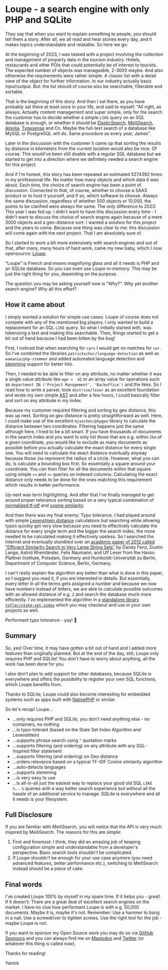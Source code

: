 # Loupe - a search engine with only PHP and SQLite

They say that when you want to explain something to people, you should tell them a story. After all, we all read and 
hear stories every day, and it makes topics understandable and relatable. So here we go:

At the beginning of 2023, I was tasked with a project involving the collection and management of property data in 
the tourism industry. Hotels, restaurants and other POIs that could potentially be of interest to tourists. The 
expected number of objects was manageable, 2-3000 maybe. And also otherwise the requirements were rather
simple. A classic list with a detail view of the object for further information. In our industry actually 
basic input/output. But: the list should of course also be searchable, filterable and sortable.

That is the beginning of this story. And then I sat there, as you have probably sat there at least once in your life,
and said to myself: "All right, as always: Actually content management and super simple, only for the search the 
customer has to decide whether a simple `LIKE` query on an SQL database is enough, or whether it should be
[ElasticSearch][ElasticSearch], [MeiliSearch][MeiliSearch], [Algolia][Algolia], [Typesense][Typesense] and Co. Maybe 
the full-text search of a database like MySQL or PostgreSQL will do. Same procedure as every year, James".

Later in the discussion with the customer it came up that sorting the results by distance in kilometers from the 
current location would also be nice. Of course. This would've been still doable with a regular SQL database but we 
started to get into a direction where we definitely needed a search engine for this project.

And if I'm honest, this story has been repeated an estimated 5274392 times in my professional life. No matter how 
many objects and which data it was about. Each time, the choice of search engine has been a point of discussion. 
Connected to that, of course, whether to choose a SAAS product or to host it yourself, and if so, which software to 
choose. Always the same discussion, regardless of whether 500 objects or 10,000, the points to be clarified were 
always the same. The only difference to 2023: This year I was fed up. I didn't want to have this discussion every 
time - I didn't want to discuss the choice of search engine again because of a mere 3000 objects and a geo-distance 
sort. I wanted a solution for this project and the years to come. Because one thing was clear to me: this discussion 
will come again with the next project. That I am absolutely sure of.

So I started to work a bit more extensively with search engines and out of that, after many, many hours of hard work, came
my new baby, which I now opensource: [Loupe][Loupe].

"Loupe" is French and means magnifying glass and all it needs is PHP and an SQLite database. So you can even use 
Loupe in-memory. This may be just the right thing for you, depending on the purpose.

The question you may be asking yourself now is "Why?". Why yet another search engine? Why all this effort?

## How it came about

I simply wanted a solution for simple use cases. Loupe of course does not compete with any of the mentioned big 
players. I only wanted to build a replacement for an SQL `LIKE` query. So what I initially started with, was tokenizing 
a text and making this searchable. Then, things started to get a bit out of hand because I had been bitten by the bug!

First, I noticed that when searching for `cars` I would get no matches for `car`. So I've combined the libraries 
`patrickschur/language-detection` as well as `wamania/php-stemmer` and added automated language detection and 
[stemming][Stemming] support for better hits.

Then, I needed to be able to filter on any attribute, no matter whether it was a single value attribute like `age > 
42` or an array value for operations such as `department IN ('Project Management', 'Backoffice')` and the likes. So 
I read how to write a parser, took `doctrine/lexer` as an excellent foundation and wrote my own simple [AST][AST] 
and after a few hours, I could basically filter and sort on any attribute in my index.

Because my customer required filtering and sorting by geo distance, this was up next. Sorting on geo distance is 
pretty straightforward as well. Here, I could make use of the excellent `mjaschen/phpgeo` library to calculate the 
distance between two coordinates. Filtering happens just the same although here, I tried to be a bit smart. If you 
have thousands of documents in the search index and you want to only list those that are e.g. within `2km` of a 
given coordinate, you would like to exclude as many documents as possible before you actually calculate 
the exact distance for every single one. You will need to calculate the exact distance eventually anyway because those 
`2km` represent the radius of a circle. However, what you can do, is calculate a bounding box first. So essentially a 
square around your coordinate. You can then filter for all the documents within that square using simple `>=` and `<=` 
queries on indexed columns. Calculating the exact distance only needs to be done for the ones matching this 
requirement which results in better performance.

Up next was term highlighting. And after that I've finally managed to get around proper relevance sorting based on a 
very typical combination of [normalized tf-idf][tf-idf] and [cosine similarity][Cosine_Similarity].

And then there was my final enemy: Typo tolerance. I had played around with simple [Levenshtein distance][Levenshtein] calculations but searching while allowing typos quickly got very slow because you need to effectively 
calculate the distance for every single term and the bigger the search index, the more needed to be calculated 
making it effectively useless. So I searched the Internet and eventually stumbled over an [academic paper of 2012 
called "Efficient Similarity Search in Very Large String Sets"][State_Set_Index_Pub] by Dandy Fenz, Dustin Lange, Astrid Rheinländer, Felix Naumann,
and Ulf Leser from the Hasso Plattner Institute, Potsdam, Germany and Humboldt-Universität zu Berlin, Department of
Computer Science, Berlin, Germany.

I can't really explain the algorithm any better than what is done in this paper, so I suggest you read it, if you are 
interested in details. But essentially, every letter in all the terms gets assigned a number and because we now have 
numbers instead of letters, we are able to calculate possible outcomes with an allowed distance of e.g. `2` and 
search the database much more efficiently. I've implemented the algorithm in a [standalone library 
`toflar/state-set-index`][State_Set_Index] which you may checkout and use in your own projects as well.

Performant typo tolerance - yay! 🎉

## Summary

So, yes! Over time, it may have gotten a bit out of hand and I added more features than originally planned. But 
at the end of the day, still, Loupe only requires PHP and SQLite! You don't have to worry about anything, all the 
work has been done for you.

I also don't plan to add support for other databases, because SQLite is everywhere and offers the possibility to 
register your own SQL functions, which Loupe benefits from.

Thanks to SQLite, Loupe could also become interesting for embedded systems such as apps built with [NativePHP]
or similar.

So let's recap! Loupe…

* …only requires PHP and SQLite, you don't need anything else - no containers, no nothing
* …is typo-tolerant (based on the State Set Index Algorithm and Levenshtein)
* …supports phrase search using `"` quotation marks
* …supports filtering (and ordering) on any attribute with any SQL-inspired filter statement
* …supports filtering (and ordering) on Geo distance
* …orders relevance based on a typical TF-IDF Cosine similarity algorithm
* …auto-detects languages
* …supports stemming
* …is very easy to use
* …is all-in-all just the easiest way to replace your good old SQL `LIKE %...%` queries with a way better search
  experience but without all the hassle of an additional service to manage. SQLite is everywhere and all it needs is
  your filesystem.

## Full Disclosure

If you are familiar with MeiliSearch, you will notice that the API is very much inspired by 
MeiliSearch. The reasons for this are simple:

1. First and foremost: I think, they did an amazing job of keeping configuration simple and understandable from a
   developer's perspective. Basic search tools shouldn't be complicated.
2. If Loupe shouldn't be enough for your use case anymore (you need advanced features, better performance etc.),
   switching to MeiliSearch instead should be a piece of cake.

## Final words

I've created Loupe 100% by myself in my spare time. If it helps you - great! If it doesn't: There are a great 
deal of excellent search engines on the market. I have no clue how performant Loupe is with e.g. 50,000 documents. 
Maybe it is, maybe it's not. Remember: Use a hammer to bang in a nail. Use a screwdriver to tighten screws. Use the 
right tool for the job - maybe Loupe is not.

If you want to sponsor my Open Source work you may do so via [GitHub Sponsors][GitHub_Sponsor] and you can always 
find me on [Mastodon][Mastodon] and [Twitter][Twitter] (or whatever this thing is called now).

Thanks for reading!

Yanick

[Loupe]: https://github.com/loupe-php/loupe
[NativePHP]: https://nativephp.com
[MeiliSearch]: https://www.meilisearch.com
[ElasticSearch]: https://www.elastic.co
[Algolia]: https://www.algolia.com
[Typesense]: https://typesense.org
[Stemming]: https://en.wikipedia.org/wiki/Stemming
[AST]: https://en.wikipedia.org/wiki/Abstract_syntax_tree
[tf-idf]: https://en.wikipedia.org/wiki/Tf%E2%80%93idf
[Cosine_Similarity]: https://en.wikipedia.org/wiki/Cosine_similarity
[Levenshtein]: https://en.wikipedia.org/wiki/Levenshtein_distance
[State_Set_Index_Pub]: https://hpi.de/fileadmin/user_upload/fachgebiete/naumann/publications/PDFs/2012_fenz_efficient.pdf
[State_Set_Index]: https://github.com/Toflar/state-set-index
[GitHub_Sponsor]: https://github.com/sponsors/Toflar
[Mastodon]: https://phpc.social/@toflar
[Twitter]: https://twitter.com/toflar
